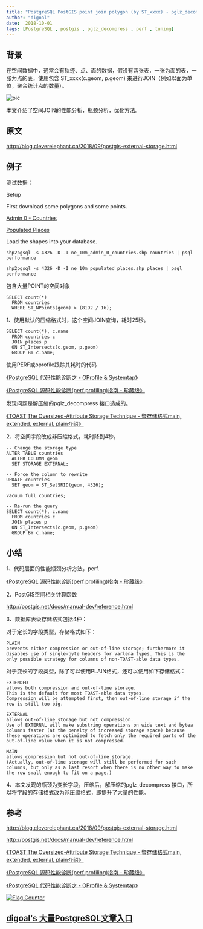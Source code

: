 ```yaml
---
title: "PostgreSQL PostGIS point join polygon (by ST_xxxx) - pglz_decompress 性能优化"
author: "digoal"
date:  2018-10-01
tags: [PostgreSQL , postgis , pglz_decompress , perf , tuning]
---
```

## 背景     
在空间数据中，通常会有轨迹、点、面的数据，假设有两张表，一张为面的表，一张为点的表，使用包含 ST_xxxx(c.geom, p.geom) 来进行JOIN（例如以面为单位，聚合统计点的数量）。  
  
![pic](20181001_02_pic_001.jpg)   
  
本文介绍了空间JOIN的性能分析，瓶颈分析，优化方法。  
  
## 原文  
http://blog.cleverelephant.ca/2018/09/postgis-external-storage.html  
  
## 例子  
测试数据：  
  
  
Setup  
  
First download some polygons and some points.  
  
[Admin 0 - Countries](https://www.naturalearthdata.com/http//www.naturalearthdata.com/download/10m/cultural/ne_10m_admin_0_countries.zip)  
  
[Populated Places](https://www.naturalearthdata.com/http//www.naturalearthdata.com/download/10m/cultural/ne_10m_populated_places.zip)  
  
Load the shapes into your database.  
  
```  
shp2pgsql -s 4326 -D -I ne_10m_admin_0_countries.shp countries | psql performance  
  
shp2pgsql -s 4326 -D -I ne_10m_populated_places.shp places | psql performance  
```  
  
包含大量POINT的空间对象  
  
```  
SELECT count(*)   
  FROM countries   
  WHERE ST_NPoints(geom) > (8192 / 16);  
```  
  
1、使用默认的压缩格式时，这个空间JOIN查询，耗时25秒。  
  
```  
SELECT count(*), c.name   
  FROM countries c   
  JOIN places p   
  ON ST_Intersects(c.geom, p.geom)   
  GROUP BY c.name;  
```  
  
使用PERF或oprofile跟踪其耗时的代码  
  
[《PostgreSQL 代码性能诊断之 - OProfile & Systemtap》](../201505/20150509_01.md)    
    
[《PostgreSQL 源码性能诊断(perf profiling)指南 - 珍藏级》](../201611/20161129_01.md)     
  
发现问题是解压缩的pglz_decompress 接口造成的。  
  
[《TOAST,The Oversized-Attribute Storage Technique - 暨存储格式main, extended, external, plain介绍》](../201103/20110329_01.md)    
  
2、将空间字段改成非压缩格式，耗时降到4秒。  
  
```  
-- Change the storage type  
ALTER TABLE countries  
  ALTER COLUMN geom  
  SET STORAGE EXTERNAL;  
  
-- Force the column to rewrite  
UPDATE countries  
  SET geom = ST_SetSRID(geom, 4326);  
  
vacuum full countries;   
  
-- Re-run the query    
SELECT count(*), c.name   
  FROM countries c   
  JOIN places p   
  ON ST_Intersects(c.geom, p.geom)   
  GROUP BY c.name;  
```  
  
## 小结  
1、代码层面的性能瓶颈分析方法，perf.   
  
[《PostgreSQL 源码性能诊断(perf profiling)指南 - 珍藏级》](../201611/20161129_01.md)     
  
2、PostGIS空间相关计算函数  
  
http://postgis.net/docs/manual-dev/reference.html  
  
3、数据库表级存储格式包括4种：  
  
对于定长的字段类型，存储格式如下：    
    
```    
PLAIN     
prevents either compression or out-of-line storage; furthermore it disables use of single-byte headers for varlena types. This is the only possible strategy for columns of non-TOAST-able data types.    
```    
    
对于变长的字段类型，除了可以使用PLAIN格式，还可以使用如下存储格式：    
    
```    
EXTENDED     
allows both compression and out-of-line storage.     
This is the default for most TOAST-able data types.     
Compression will be attempted first, then out-of-line storage if the row is still too big.    
    
EXTERNAL     
allows out-of-line storage but not compression.     
Use of EXTERNAL will make substring operations on wide text and bytea columns faster (at the penalty of increased storage space) because these operations are optimized to fetch only the required parts of the out-of-line value when it is not compressed.    
    
MAIN     
allows compression but not out-of-line storage.     
(Actually, out-of-line storage will still be performed for such columns, but only as a last resort when there is no other way to make the row small enough to fit on a page.)    
```    
  
4、本文发现的瓶颈为变长字段，压缩后，解压缩的pglz_decompress 接口，所以将字段的存储格式改为非压缩格式，即提升了大量的性能。   
    
## 参考  
http://blog.cleverelephant.ca/2018/09/postgis-external-storage.html  
  
http://postgis.net/docs/manual-dev/reference.html  
  
[《TOAST,The Oversized-Attribute Storage Technique - 暨存储格式main, extended, external, plain介绍》](../201103/20110329_01.md)    
    
[《PostgreSQL 源码性能诊断(perf profiling)指南 - 珍藏级》](../201611/20161129_01.md)     
  
[《PostgreSQL 代码性能诊断之 - OProfile & Systemtap》](../201505/20150509_01.md)    
    
  
<a rel="nofollow" href="http://info.flagcounter.com/h9V1"  ><img src="http://s03.flagcounter.com/count/h9V1/bg_FFFFFF/txt_000000/border_CCCCCC/columns_2/maxflags_12/viewers_0/labels_0/pageviews_0/flags_0/"  alt="Flag Counter"  border="0"  ></a>  
  
  
## [digoal's 大量PostgreSQL文章入口](https://github.com/digoal/blog/blob/master/README.md "22709685feb7cab07d30f30387f0a9ae")
  
